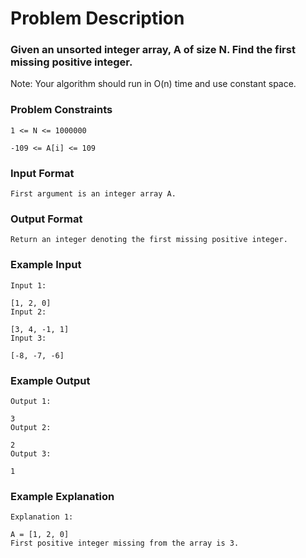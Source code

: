 # Problem Description

### Given an unsorted integer array, A of size N. Find the first missing positive integer.

Note: Your algorithm should run in O(n) time and use constant space.

### Problem Constraints

```
1 <= N <= 1000000

-109 <= A[i] <= 109
```

### Input Format

```
First argument is an integer array A.
```

### Output Format

```
Return an integer denoting the first missing positive integer.
```

### Example Input

```
Input 1:

[1, 2, 0]
Input 2:

[3, 4, -1, 1]
Input 3:

[-8, -7, -6]

```

### Example Output

```
Output 1:

3
Output 2:

2
Output 3:

1

```

### Example Explanation

```
Explanation 1:

A = [1, 2, 0]
First positive integer missing from the array is 3.
```

```

```
